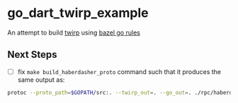 # go_dart_twirp_example

An attempt to build [twirp][twirp example] using [bazel go rules][bazel go rules]

## Next Steps

- [ ] fix `make build_haberdasher_proto` command such that it produces the same output as:

```bash
protoc --proto_path=$GOPATH/src:. --twirp_out=. --go_out=. ./rpc/haberdasher/service.proto
```

[twirp example]: https://twitchtv.github.io/twirp/docs/example.html
[bazel go rules]: https://github.com/bazelbuild/rules_go

